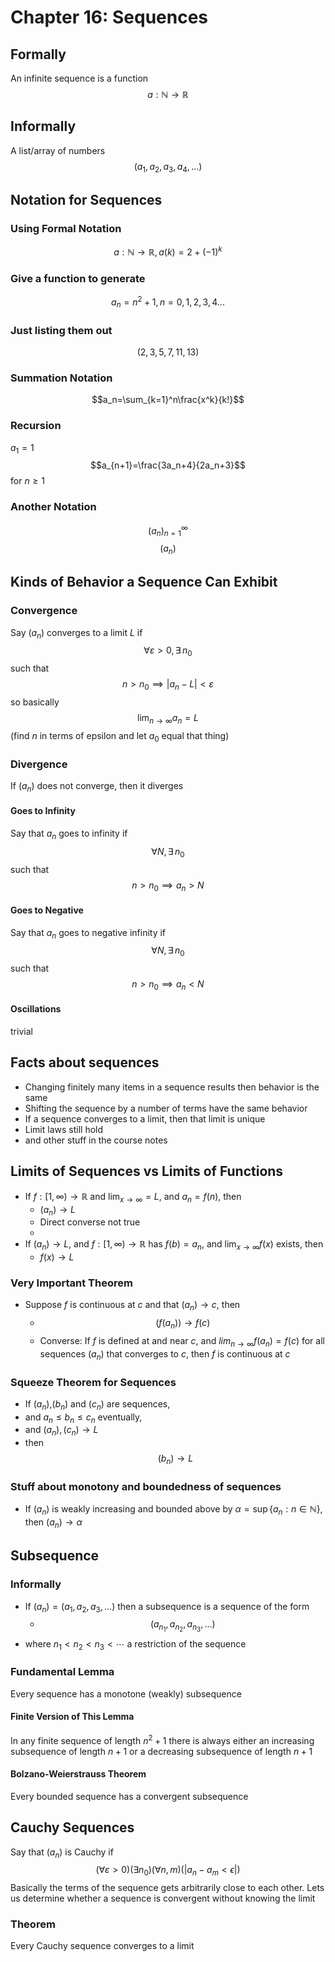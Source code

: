 # Chapter 16: Sequences
## Formally
An infinite sequence is a function 
	$$a:\mathbb{N}\rightarrow\mathbb{R}$$

## Informally
A list/array of numbers 
$$(a_1,a_2,a_3,a_4,...)$$

## Notation for Sequences
### Using Formal Notation
$$a:\mathbb{N}\rightarrow\mathbb{R},\, a(k)=2+(-1)^k$$
### Give a function to generate
$$a_n = n^2+1,\,n=0,1,2,3,4...$$
### Just listing them out
$$(2,3,5,7,11,13)$$
### Summation Notation
$$a_n=\sum_{k=1}^n\frac{x^k}{k!}$$
### Recursion
$a_1=1$
	$$a_{n+1}=\frac{3a_n+4}{2a_n+3}$$ 
for  $n\geq 1$
### Another Notation
$$(a_n)_{n=1}^{\infty}$$
$$(a_n)$$

## Kinds of Behavior a Sequence Can Exhibit
### Convergence
Say $(a_n)$ converges to a limit $L$ if
	$$\forall \varepsilon>0,\exists\,n_0$$
such that
	$$n>n_0 \implies |a_n-L|<\varepsilon$$
so basically
	$$\lim_{n\rightarrow\infty}a_n=L$$
	(find $n$ in terms of epsilon and let $a_0$ equal that thing)
	
### Divergence
If ($a_n$) does not converge, then it diverges

#### Goes to Infinity 
Say that $a_n$ goes to infinity if 
	$$\forall N,\,\exists\,n_0$$
such that 
	$$n>n_0 \implies a_n>N$$
	
#### Goes to Negative
Say that $a_n$ goes to negative infinity if 
	$$\forall N,\,\exists\,n_0$$
such that
	$$n>n_0 \implies a_n< N$$
	
#### Oscillations
trivial

## Facts about sequences
* Changing finitely many items in a sequence results then behavior is the same
* Shifting the sequence by a number of terms have the same behavior
* If a sequence converges to a limit, then that limit is unique
* Limit laws still hold
* and other stuff in the course notes

## Limits of Sequences vs Limits of Functions
* If $f:[1,\infty)\rightarrow\mathbb{R}$ and $\lim_{x\rightarrow\infty}=L$, and $a_n=f(n)$, then
	* $(a_n)\rightarrow L$
	* Direct converse not true
	* 
* If $(a_n)\rightarrow L$, and $f:[1,\infty)\rightarrow\mathbb{R}$ has $f(b)=a_n$, and $\lim_{x\rightarrow\infty} f(x)$ exists, then
	* $f(x)\rightarrow L$


### Very Important Theorem
* Suppose $f$ is continuous at $c$ and that $(a_n)\rightarrow c$, then
	* $$(f(a_n))\rightarrow f(c)$$
	* Converse: If $f$ is defined at and near $c$, and $lim_{n\rightarrow\infty} f(a_n)=f(c)$ for all sequences $(a_n)$ that converges to $c$, then $f$ is continuous at $c$


### Squeeze Theorem for Sequences
* If $(a_n)$,$(b_n)$ and $(c_n)$ are sequences, 
* and $a_n \leq b_n \leq c_n$ eventually, 
* and $(a_n),(c_n)\rightarrow L$ 
* then $$(b_n)\rightarrow L$$

### Stuff about monotony and boundedness of sequences
* If ($a_n$) is weakly increasing and bounded above by $\alpha=\sup\{a_n:n\in\mathbb{N}\}$, then $(a_n)\rightarrow\alpha$

## Subsequence
### Informally
* If $(a_n) = (a_1,a_2,a_3,...)$ then a subsequence is a sequence of the form 
	* $$(a_{n_1},a_{n_2},a_{n_3},...)$$
* where $n_1< n_2< n_3 < \cdots$ a restriction of the sequence

### Fundamental Lemma
Every sequence has a monotone (weakly) subsequence

#### Finite Version of This Lemma
In any finite sequence of length $n^2+1$ there is always either an increasing subsequence of length $n+1$ or a decreasing subsequence of length $n+1$

#### Bolzano-Weierstrauss Theorem
Every bounded sequence has a convergent subsequence

## Cauchy Sequences
Say that $(a_n)$ is Cauchy if 
	$$(\forall \varepsilon > 0)(\exists n_0)(\forall n,m)( |a_n-a_m<\epsilon|)$$
Basically the terms of the sequence gets arbitrarily close to each other. Lets us determine whether a sequence is convergent without knowing the limit 

### Theorem
Every Cauchy sequence converges to a limit


